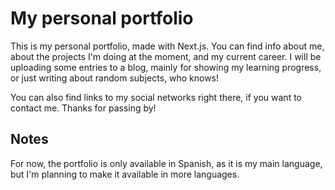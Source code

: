 # My personal portfolio

This is my personal portfolio, made with Next.js. You can find info about me, about the projects I'm doing at the moment, and my current career. I will be uploading some entries to a blog, mainly for showing my learning progress, or just writing about random subjects, who knows!

You can also find links to my social networks right there, if you want to contact me. Thanks for passing by!

## Notes

For now, the portfolio is only available in Spanish, as it is my main language, but I'm planning to make it available in more languages.
